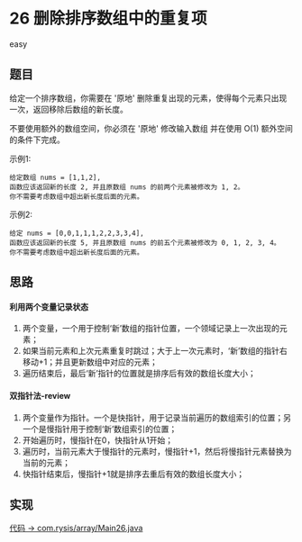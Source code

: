 # 26 删除排序数组中的重复项

easy

## 题目

给定一个排序数组，你需要在 '原地' 删除重复出现的元素，使得每个元素只出现一次，返回移除后数组的新长度。

不要使用额外的数组空间，你必须在 '原地' 修改输入数组 并在使用 O(1) 额外空间的条件下完成。


示例1:
```
给定数组 nums = [1,1,2], 
函数应该返回新的长度 2, 并且原数组 nums 的前两个元素被修改为 1, 2。 
你不需要考虑数组中超出新长度后面的元素。
```
示例2:
```
给定 nums = [0,0,1,1,1,2,2,3,3,4],
函数应该返回新的长度 5, 并且原数组 nums 的前五个元素被修改为 0, 1, 2, 3, 4。
你不需要考虑数组中超出新长度后面的元素。
```

## 思路

#### 利用两个变量记录状态

1. 两个变量，一个用于控制‘新’数组的指针位置，一个领域记录上一次出现的元素；
2. 如果当前元素和上次元素重复时跳过；大于上一次元素时，‘新’数组的指针右移动+1；并且更新数组中对应的元素；
3. 遍历结束后，最后‘新’指针的位置就是排序后有效的数组长度大小；

#### 双指针法-review

1. 两个变量作为指针。一个是快指针，用于记录当前遍历的数组索引的位置；另一个是慢指针用于控制‘新’数组索引的位置；
2. 开始遍历时，慢指针在0，快指针从1开始；
3. 遍历时，当前元素大于慢指针的元素时，慢指针+1，然后将慢指针元素替换为当前的元素；
4. 快指针结束后，慢指针+1就是排序去重后有效的数组长度大小；

## 实现

[代码 -> com.rysis/array/Main26.java](../../src/com/rysis/array/Main26.java)